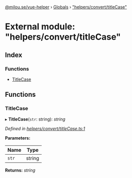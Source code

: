 [@milou.se/vue-helper](../README.md) › [Globals](../globals.md) › ["helpers/convert/titleCase"](_helpers_convert_titlecase_.md)

# External module: "helpers/convert/titleCase"

## Index

### Functions

* [TitleCase](_helpers_convert_titlecase_.md#titlecase)

## Functions

###  TitleCase

▸ **TitleCase**(`str`: string): *string*

*Defined in [helpers/convert/titleCase.ts:1](https://github.com/milou-se/milou-vue-helper/blob/ff1ebdd/src/helpers/convert/titleCase.ts#L1)*

**Parameters:**

Name | Type |
------ | ------ |
`str` | string |

**Returns:** *string*

